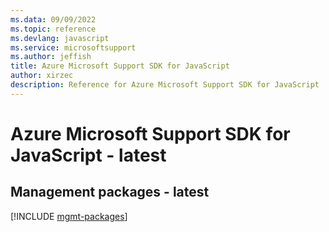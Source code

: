 ```yaml
---
ms.data: 09/09/2022
ms.topic: reference
ms.devlang: javascript
ms.service: microsoftsupport
ms.author: jeffish
title: Azure Microsoft Support SDK for JavaScript
author: xirzec
description: Reference for Azure Microsoft Support SDK for JavaScript
---
```

# Azure Microsoft Support SDK for JavaScript - latest

## Management packages - latest
[!INCLUDE [mgmt-packages](microsoft-support-mgmt-index.md)]
